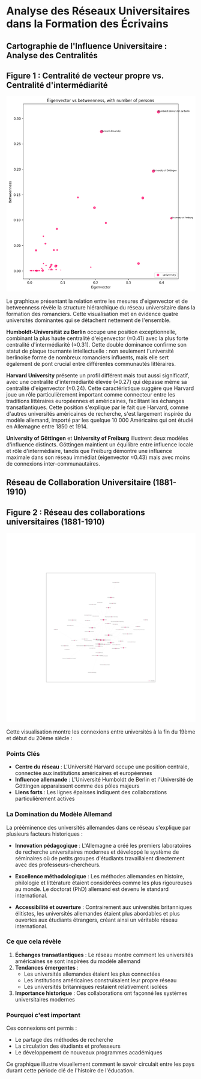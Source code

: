 # Analyse des Réseaux Universitaires dans la Formation des Écrivains

## Cartographie de l'Influence Universitaire : Analyse des Centralités

## Figure 1 : Centralité de vecteur propre vs. Centralité d'intermédiarité
![Centralité de vecteur propre vs. Centralité d'intermédiarité](https://github.com/mariaponomarova/novelists/blob/main/Documentation/resultats/images/influence_universitaire.png)

Le graphique présentant la relation entre les mesures d'eigenvector et de betweenness révèle la structure hiérarchique du réseau universitaire dans la formation des romanciers. Cette visualisation met en évidence quatre universités dominantes qui se détachent nettement de l'ensemble.

**Humboldt-Universität zu Berlin** occupe une position exceptionnelle, combinant la plus haute centralité d'eigenvector (≈0.41) avec la plus forte centralité d'intermédiarité (≈0.31). Cette double dominance confirme son statut de plaque tournante intellectuelle : non seulement l'université berlinoise forme de nombreux romanciers influents, mais elle sert également de pont crucial entre différentes communautés littéraires.

**Harvard University** présente un profil différent mais tout aussi significatif, avec une centralité d'intermédiarité élevée (≈0.27) qui dépasse même sa centralité d'eigenvector (≈0.24). Cette caractéristique suggère que Harvard joue un rôle particulièrement important comme connecteur entre les traditions littéraires européennes et américaines, facilitant les échanges transatlantiques. Cette position s'explique par le fait que Harvard, comme d'autres universités américaines de recherche, s'est largement inspirée du modèle allemand, importé par les quelque 10 000 Américains qui ont étudié en Allemagne entre 1850 et 1914.

**University of Göttingen** et **University of Freiburg** illustrent deux modèles d'influence distincts. Göttingen maintient un équilibre entre influence locale et rôle d'intermédiaire, tandis que Freiburg démontre une influence maximale dans son réseau immédiat (eigenvector ≈0.43) mais avec moins de connexions inter-communautaires.

## Réseau de Collaboration Universitaire (1881-1910)

## Figure 2 : Réseau des collaborations universitaires (1881-1910)
![Réseau des collaborations universitaires (1881-1910)](https://github.com/mariaponomarova/novelists/blob/main/notebooks_jupyter/images/edu_edu_1881-1910.svg)

Cette visualisation montre les connexions entre universités à la fin du 19ème et début du 20ème siècle :

### Points Clés
- **Centre du réseau** : L'Université Harvard occupe une position centrale, connectée aux institutions américaines et européennes
- **Influence allemande** : L'Université Humboldt de Berlin et l'Université de Göttingen apparaissent comme des pôles majeurs
- **Liens forts** : Les lignes épaisses indiquent des collaborations particulièrement actives

### La Domination du Modèle Allemand
La prééminence des universités allemandes dans ce réseau s'explique par plusieurs facteurs historiques :

- **Innovation pédagogique** : L'Allemagne a créé les premiers laboratoires de recherche universitaires modernes et développé le système de séminaires où de petits groupes d'étudiants travaillaient directement avec des professeurs-chercheurs.

- **Excellence méthodologique** : Les méthodes allemandes en histoire, philologie et littérature étaient considérées comme les plus rigoureuses au monde. Le doctorat (PhD) allemand est devenu le standard international.

- **Accessibilité et ouverture** : Contrairement aux universités britanniques élitistes, les universités allemandes étaient plus abordables et plus ouvertes aux étudiants étrangers, créant ainsi un véritable réseau international.

### Ce que cela révèle
1. **Échanges transatlantiques** : Le réseau montre comment les universités américaines se sont inspirées du modèle allemand
2. **Tendances émergentes** :
   - Les universités allemandes étaient les plus connectées
   - Les institutions américaines construisaient leur propre réseau
   - Les universités britanniques restaient relativement isolées
3. **Importance historique** : Ces collaborations ont façonné les systèmes universitaires modernes

### Pourquoi c'est important
Ces connexions ont permis :
- Le partage des méthodes de recherche
- La circulation des étudiants et professeurs
- Le développement de nouveaux programmes académiques

Ce graphique illustre visuellement comment le savoir circulait entre les pays durant cette période clé de l'histoire de l'éducation.
